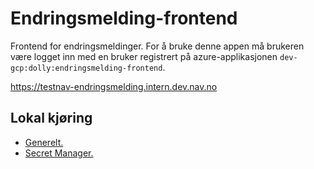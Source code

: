 # Endringsmelding-frontend

Frontend for endringsmeldinger. For å bruke denne appen må brukeren være logget inn med en bruker registrert på
azure-applikasjonen `dev-gcp:dolly:endringsmelding-frontend`.

https://testnav-endringsmelding.intern.dev.nav.no

## Lokal kjøring
* [Generelt.](../../docs/modules/ROOT/pages/local/local_general.adoc)
* [Secret Manager.](../../docs/modules/ROOT/pages/local/local_secretmanager.adoc)

